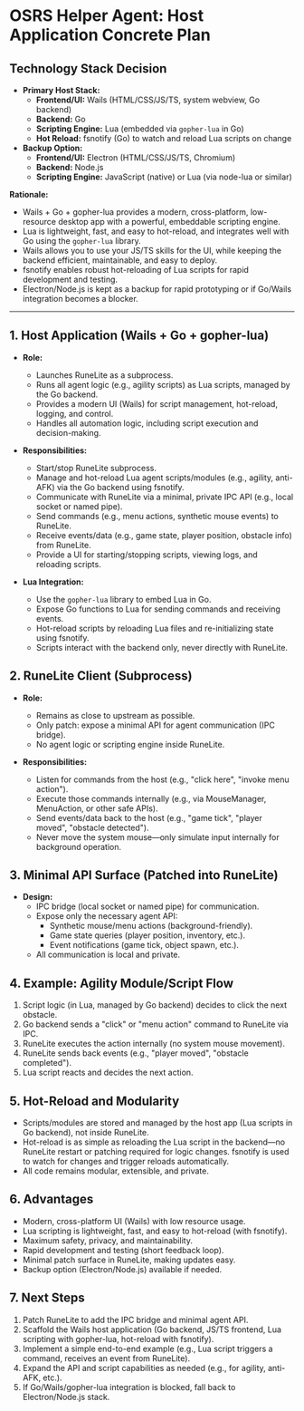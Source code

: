 # OSRS Helper Agent: Host Application Concrete Plan

## Technology Stack Decision

-   **Primary Host Stack:**
    -   **Frontend/UI:** Wails (HTML/CSS/JS/TS, system webview, Go backend)
    -   **Backend:** Go
    -   **Scripting Engine:** Lua (embedded via `gopher-lua` in Go)
    -   **Hot Reload:** fsnotify (Go) to watch and reload Lua scripts on change
-   **Backup Option:**
    -   **Frontend/UI:** Electron (HTML/CSS/JS/TS, Chromium)
    -   **Backend:** Node.js
    -   **Scripting Engine:** JavaScript (native) or Lua (via node-lua or similar)

**Rationale:**

-   Wails + Go + gopher-lua provides a modern, cross-platform, low-resource desktop app with a powerful, embeddable scripting engine.
-   Lua is lightweight, fast, and easy to hot-reload, and integrates well with Go using the `gopher-lua` library.
-   Wails allows you to use your JS/TS skills for the UI, while keeping the backend efficient, maintainable, and easy to deploy.
-   fsnotify enables robust hot-reloading of Lua scripts for rapid development and testing.
-   Electron/Node.js is kept as a backup for rapid prototyping or if Go/Wails integration becomes a blocker.

---

## 1. Host Application (Wails + Go + gopher-lua)

-   **Role:**

    -   Launches RuneLite as a subprocess.
    -   Runs all agent logic (e.g., agility scripts) as Lua scripts, managed by the Go backend.
    -   Provides a modern UI (Wails) for script management, hot-reload, logging, and control.
    -   Handles all automation logic, including script execution and decision-making.

-   **Responsibilities:**

    -   Start/stop RuneLite subprocess.
    -   Manage and hot-reload Lua agent scripts/modules (e.g., agility, anti-AFK) via the Go backend using fsnotify.
    -   Communicate with RuneLite via a minimal, private IPC API (e.g., local socket or named pipe).
    -   Send commands (e.g., menu actions, synthetic mouse events) to RuneLite.
    -   Receive events/data (e.g., game state, player position, obstacle info) from RuneLite.
    -   Provide a UI for starting/stopping scripts, viewing logs, and reloading scripts.

-   **Lua Integration:**
    -   Use the `gopher-lua` library to embed Lua in Go.
    -   Expose Go functions to Lua for sending commands and receiving events.
    -   Hot-reload scripts by reloading Lua files and re-initializing state using fsnotify.
    -   Scripts interact with the backend only, never directly with RuneLite.

## 2. RuneLite Client (Subprocess)

-   **Role:**

    -   Remains as close to upstream as possible.
    -   Only patch: expose a minimal API for agent communication (IPC bridge).
    -   No agent logic or scripting engine inside RuneLite.

-   **Responsibilities:**
    -   Listen for commands from the host (e.g., "click here", "invoke menu action").
    -   Execute those commands internally (e.g., via MouseManager, MenuAction, or other safe APIs).
    -   Send events/data back to the host (e.g., "game tick", "player moved", "obstacle detected").
    -   Never move the system mouse—only simulate input internally for background operation.

## 3. Minimal API Surface (Patched into RuneLite)

-   **Design:**
    -   IPC bridge (local socket or named pipe) for communication.
    -   Expose only the necessary agent API:
        -   Synthetic mouse/menu actions (background-friendly).
        -   Game state queries (player position, inventory, etc.).
        -   Event notifications (game tick, object spawn, etc.).
    -   All communication is local and private.

## 4. Example: Agility Module/Script Flow

1. Script logic (in Lua, managed by Go backend) decides to click the next obstacle.
2. Go backend sends a "click" or "menu action" command to RuneLite via IPC.
3. RuneLite executes the action internally (no system mouse movement).
4. RuneLite sends back events (e.g., "player moved", "obstacle completed").
5. Lua script reacts and decides the next action.

## 5. Hot-Reload and Modularity

-   Scripts/modules are stored and managed by the host app (Lua scripts in Go backend), not inside RuneLite.
-   Hot-reload is as simple as reloading the Lua script in the backend—no RuneLite restart or patching required for logic changes. fsnotify is used to watch for changes and trigger reloads automatically.
-   All code remains modular, extensible, and private.

## 6. Advantages

-   Modern, cross-platform UI (Wails) with low resource usage.
-   Lua scripting is lightweight, fast, and easy to hot-reload (with fsnotify).
-   Maximum safety, privacy, and maintainability.
-   Rapid development and testing (short feedback loop).
-   Minimal patch surface in RuneLite, making updates easy.
-   Backup option (Electron/Node.js) available if needed.

## 7. Next Steps

1. Patch RuneLite to add the IPC bridge and minimal agent API.
2. Scaffold the Wails host application (Go backend, JS/TS frontend, Lua scripting with gopher-lua, hot-reload with fsnotify).
3. Implement a simple end-to-end example (e.g., Lua script triggers a command, receives an event from RuneLite).
4. Expand the API and script capabilities as needed (e.g., for agility, anti-AFK, etc.).
5. If Go/Wails/gopher-lua integration is blocked, fall back to Electron/Node.js stack.

